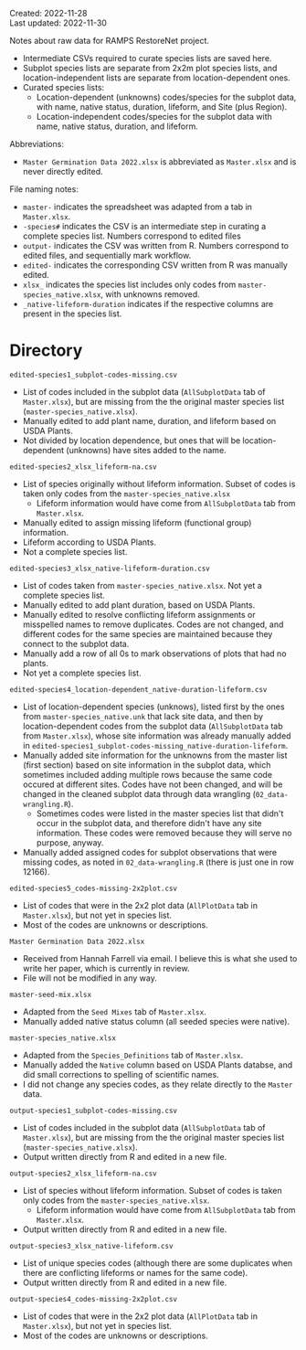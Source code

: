 Created: 2022-11-28  
Last updated: 2022-11-30  
  
Notes about raw data for RAMPS RestoreNet project.
- Intermediate CSVs required to curate species lists are saved here.
- Subplot species lists are separate from 2x2m plot species lists, and location-independent lists are separate from location-dependent ones.
- Curated species lists:
	+ Location-dependent (unknowns) codes/species for the subplot data, with name, native status, duration, lifeform, and Site (plus Region).
	+ Location-independent codes/species for the subplot data with name, native status, duration, and  lifeform.

Abbreviations:
- `Master Germination Data 2022.xlsx` is abbreviated as `Master.xlsx` and is never directly edited.

File naming notes:
- `master-` indicates the spreadsheet was adapted from a tab in `Master.xlsx`.
- `-species#` indicates the CSV is an intermediate step in curating a complete species list. Numbers correspond to edited files
- `output-` indicates the CSV was written from R. Numbers correspond to edited files, and sequentially mark workflow.
- `edited-` indicates the corresponding CSV written from R was manually edited.
- `xlsx_` indicates the species list includes only codes from  `master-species_native.xlsx`, with unknowns removed.
- `_native-lifeform-duration` indicates if the respective columns are present in the species list.

# Directory
`edited-species1_subplot-codes-missing.csv`
- List of codes included in the subplot data (`AllSubplotData` tab of `Master.xlsx`), but are missing from the the original master species list (`master-species_native.xlsx`).
- Manually edited to add plant name, duration, and lifeform based on USDA Plants.
- Not divided by location dependence, but ones that will be location-dependent (unknowns) have sites added to the name.

`edited-species2_xlsx_lifeform-na.csv`
- List of species originally without lifeform information. Subset of codes is taken only codes from the `master-species_native.xlsx`
	- Lifeform information would have come from `AllSubplotData` tab from `Master.xlsx`.
- Manually edited to assign missing lifeform (functional group) information.
- Lifeform according to USDA Plants.
- Not a complete species list.

`edited-species3_xlsx_native-lifeform-duration.csv`
- List of codes taken from `master-species_native.xlsx`. Not yet a complete species list.
- Manually edited to add plant duration, based on USDA Plants.
- Manually edited to resolve conflicting lifeform assignments or misspelled names to remove duplicates.  Codes are not changed, and different codes for the same species are maintained because they connect to the subplot data.
- Manually add a row of all 0s to mark observations of plots that had no plants.
- Not yet a complete species list.

`edited-species4_location-dependent_native-duration-lifeform.csv`
- List of location-dependent species (unknows), listed first by the ones from `master-species_native.unk` that lack site data, and then by location-dependent codes from the subplot data (`AllSubplotData` tab from `Master.xlsx`), whose site information was already manually added in `edited-species1_subplot-codes-missing_native-duration-lifeform`.
- Manually added site information for the unknowns from the master list (first section) based on site information in the subplot data, which sometimes included adding multiple rows because the same code occured at different sites. Codes have not been changed, and will be changed in the cleaned subplot data through data wrangling (`02_data-wrangling.R`).
	+ Sometimes codes were listed in the master species list that didn't occur in the subplot data, and therefore didn't have any site information. These codes were removed because they will serve no purpose, anyway.
- Manually added assigned codes for subplot observations that were missing codes, as noted in `02_data-wrangling.R` (there is just one in row 12166).

`edited-species5_codes-missing-2x2plot.csv`
- List of codes that were in the 2x2 plot data (`AllPlotData` tab in `Master.xlsx`), but not yet in species list.
- Most of the codes are unknowns or descriptions.

`Master Germination Data 2022.xlsx`
- Received from Hannah Farrell via email. I believe this is what she used to write her paper, which is currently in review.
- File will not be modified in any way.  

`master-seed-mix.xlsx`
- Adapted from the `Seed Mixes` tab of `Master.xlsx`.
- Manually added native status column (all seeded species were native).

`master-species_native.xlsx`
- Adapted from the `Species_Definitions` tab of `Master.xlsx`.
- Manually added the `Native` column based on USDA Plants databse, and did small corrections to spelling of scientific names.
- I did not change any species codes, as they relate directly to the `Master` data.

`output-species1_subplot-codes-missing.csv`
- List of codes included in the subplot data (`AllSubplotData` tab of `Master.xlsx`), but are missing from the the original master species list (`master-species_native.xlsx`).
- Output written directly from R and edited in a new file.

`output-species2_xlsx_lifeform-na.csv`
- List of species without lifeform information. Subset of codes is taken only codes from the `master-species_native.xlsx`.
 	- Lifeform information would have come from `AllSubplotData` tab from `Master.xlsx`.
- Output written directly from R and edited in a new file.

`output-species3_xlsx_native-lifeform.csv`
- List of unique species codes (although there are some duplicates when there are conflicting lifeforms or names for the same code).
- Output written directly from R and edited in a new file.

`output-species4_codes-missing-2x2plot.csv`
- List of codes that were in the 2x2 plot data (`AllPlotData` tab in `Master.xlsx`), but not yet in species list.
- Most of the codes are unknowns or descriptions.








